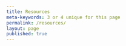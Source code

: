 ```yaml
---
title: Resources
meta-keywords: 3 or 4 unique for this page
permalink: /resources/
layout: page
published: true
---
```


